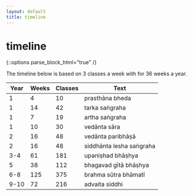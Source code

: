```yaml
---
layout: default
title: timeline
---
```


# timeline

{::options parse_block_html="true" /}

The timeline below is based on 3 classes a week with
for 36 weeks a year.

| Year  | Weeks | Classes | Text                     |
| ----- | ----- | ------- | ------------------------ |
| 1     | 4     | 10      | prasthāna bheda          |
| 1     | 14    | 42      | tarka saṅgraha           |
| 1     | 7     | 19      | artha saṅgraha           |
| 1     | 10    | 30      | vedānta sāra             |
| 2     | 16    | 48      | vedānta paribhāṣā        |
| 2     | 16    | 48      | siddhānta lesha saṅgraha |
| 3-4   | 61    | 181     | upaniṣhad bhāṣhya        |
| 5     | 38    | 112     | bhagavad gītā bhāṣhya    |
| 6-8   | 125   | 375     | brahma sūtra bhāmatī     |
| 9-10  | 72    | 216     | advaita siddhi           |

